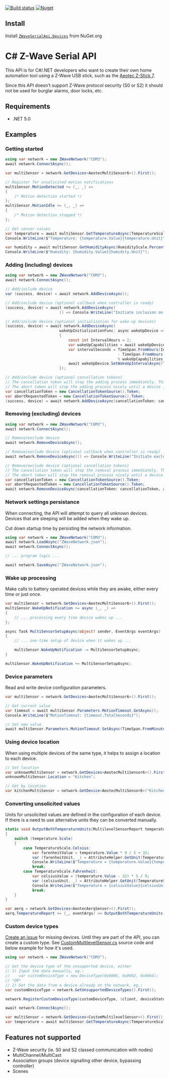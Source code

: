 [![Build status](https://dev.azure.com/martin-repo/ZWaveSerialApi/_apis/build/status/ZWaveSerialApi)](https://dev.azure.com/martin-repo/ZWaveSerialApi/_build/latest?definitionId=1)
[![Nuget](https://img.shields.io/nuget/vpre/ZWaveSerialApi.Devices?logo=nuget)](https://www.nuget.org/packages/ZWaveSerialApi.Devices)

## Install

Install [`ZWaveSerialApi.Devices`](https://www.nuget.org/packages/ZWaveSerialApi.Devices) from NuGet.org

# C# Z-Wave Serial API

This API is for C#/.NET developers who want to create their own home automation tool using a Z-Wave USB stick, such as the [Aeotec Z-Stick 7](https://aeotec.com/z-wave-usb-stick/z-stick-7.html).

Since this API doesn't support Z-Wave protocol security (S0 or S2) it should not be used for burglar alarms, door locks, etc.

## Requirements
- .NET 5.0

## Examples

### Getting started
```cs
using var network = new ZWaveNetwork("COM3");
await network.ConnectAsync();

var multiSensor = network.GetDevices<AeotecMultiSensor6>().First();

// Register for unsolicited motion notifications
multiSensor.MotionDetected += (_, _) =>
{
    /* Motion detection started */
};
multiSensor.MotionIdle += (_, _) =>
{
    /* Motion detection stopped */
};

// Get sensor values
var temperature = await multiSensor.GetTemperatureAsync(TemperatureScale.Celsius);
Console.WriteLine($"Temperature: {temperature.Value}{temperature.Unit}");

var humidity = await multiSensor.GetHumidityAsync(HumidityScale.Percentage);
Console.WriteLine($"Humidity: {humidity.Value}{humidity.Unit}");
```
### Adding (including) devices
```cs
using var network = new ZWaveNetwork("COM3");
await network.ConnectAsync();

// Add/include device
var (success, device) = await network.AddDeviceAsync();

// Add/include device (optional callback when controller is ready)
(success, device) = await network.AddDeviceAsync(
                        () => Console.WriteLine("Initiate inclusion on device (ie. press button according to manual."));

// Add/include device (optional initialization for wake-up devices)
(success, device) = await network.AddDeviceAsync(
                        wakeUpInitializationFunc: async wakeUpDevice =>
                        {
                            const int IntervalHours = 2;
                            var wakeUpCapabilities = await wakeUpDevice.GetWakeUpIntervalCapabilitiesAsync();
                            var intervalSeconds = TimeSpan.FromHours(IntervalHours).TotalSeconds
                                                  - TimeSpan.FromHours(IntervalHours).TotalSeconds
                                                  % wakeUpCapabilities.IntervalStep.TotalSeconds;
                            await wakeUpDevice.SetWakeUpIntervalAsync(TimeSpan.FromHours(intervalSeconds));
                        });

// Add/include device (optional cancellation tokens)
// The cancellation token will stop the adding process immediately. This may leave the network in an unusable state which requires a reconnect.
// The abort token will stop the adding process nicely until a device is found. Once a device has been found then the token will do nothing.
var cancellationToken = new CancellationTokenSource().Token;
var abortRequestedToken = new CancellationTokenSource().Token;
(success, device) = await network.AddDeviceAsync(cancellationToken: cancellationToken, abortRequestedToken: abortRequestedToken);
```
### Removing (excluding) devices
```cs
using var network = new ZWaveNetwork("COM3");
await network.ConnectAsync();

// Remove/exclude device
await network.RemoveDeviceAsync();

// Remove/exclude device (optional callback when controller is ready)
await network.RemoveDeviceAsync(() => Console.WriteLine("Initiate exclusion on device (ie. press button according to manual."));

// Remove/exclude device (optional cancellation tokens)
// The cancellation token will stop the removal process immediately. This may leave the network in an unusable state which requires a reconnect.
// The abort token will stop the removal process nicely until a device is found. Once a device has been found then the token will do nothing.
var cancellationToken = new CancellationTokenSource().Token;
var abortRequestedToken = new CancellationTokenSource().Token;
await network.RemoveDeviceAsync(cancellationToken: cancellationToken, abortRequestedToken: abortRequestedToken);
```
### Network settings persistance
When connecting, the API will attempt to query all unknown devices. Devices that are sleeping will be added when they wake up.

Cut down startup time by persisting the network information.
```cs
using var network = new ZWaveNetwork("COM3");
await network.LoadAsync("ZWaveNetwork.json");
await network.ConnectAsync();

// ... program logic ...

await network.SaveAsync("ZWaveNetwork.json");
```
### Wake up processing
Make calls to battery operated devices while they are awake, either every time or just once.
```cs
var multiSensor = network.GetDevices<AeotecMultiSensor6>().First();
multiSensor.WakeUpNotification += async (_, _) =>
{
    // ... processing every time device wakes up ...
};

async Task MultiSensorSetupAsync(object? sender, EventArgs eventArgs)
{
    // ... one-time setup of device when it wakes up ...

    multiSensor.WakeUpNotification -= MultiSensorSetupAsync;
}

multiSensor.WakeUpNotification += MultiSensorSetupAsync;
```
### Device parameters
Read and write device configuration parameters.
```cs
var multiSensor = network.GetDevices<AeotecMultiSensor6>().First();

// Get current value
var timeout = await multiSensor.Parameters.MotionTimeout.GetAsync();
Console.WriteLine($"MotionTimeout: {timeout.TotalSeconds}");

// Set new value
await multiSensor.Parameters.MotionTimeout.SetAsync(TimeSpan.FromMinutes(1));
```
### Using device location
When using multiple devices of the same type, it helps to assign a location to each device.
```cs
// Set location
var unknownMultiSensor = network.GetDevices<AeotecMultiSensor6>().First();
unknownMultiSensor.Location = "Kitchen";

// Get by location
var kitchenMultiSensor = network.GetDevice<AeotecMultiSensor6>("Kitchen");
```
### Converting unsolicited values
Units for unsolicited values are defined in the configuration of each device. If there is a need to use alternative units they can be converted manually.
```cs
static void OutputBothTemperatureUnits(MultilevelSensorReport temperature)
{
    switch (temperature.Scale)
    {
        case TemperatureScale.Celsius:
            var farenheitValue = temperature.Value * 9 / 5 + 32;
            var (farenheitUnit, _) = AttributeHelper.GetUnit(TemperatureScale.Fahrenheit);
            Console.WriteLine($"Temperature = {temperature.Value}{temperature.Unit} / {farenheitValue}{farenheitUnit}");
            break;
        case TemperatureScale.Fahrenheit:
            var celsiusValue = (temperature.Value - 32) * 5 / 9;
            var (celsiusUnit, _) = AttributeHelper.GetUnit(TemperatureScale.Fahrenheit);
            Console.WriteLine($"Temperature = {celsiusValue}{celsiusUnit} / {temperature.Value}{temperature.Unit}");
            break;
    }
}

var aerq = network.GetDevices<AeotecAerqSensor>().First();
aerq.TemperatureReport += (_, eventArgs) => OutputBothTemperatureUnits(eventArgs.Report);
```
### Custom device types
[Create an issue](https://github.com/martin-repo/zwaveserialapi/issues) for missing devices. Until they are part of the API, you can create a custom type. See [CustomMultilevelSensor.cs](https://github.com/martin-repo/zwaveserialapi/blob/main/src/DeveloperTest/CustomMultilevelSensor.cs) source code and below example for how it's used.
```cs
using var network = new ZWaveNetwork("COM3");

// Get the device type of the unsupported device, either
// 1) Input the data manually, eg.:
//    var customDeviceType = new DeviceType(0x0086, 0x0002, 0x0064);
// *OR*
// 2) Get the data from a device already on the network, eg.:
var customDeviceType = network.GetUnsupportedDeviceTypes().First();

network.RegisterCustomDeviceType(customDeviceType, (client, deviceState) => new CustomMultilevelSensor(client, deviceState));

await network.ConnectAsync();

var multiSensor = network.GetDevices<CustomMultilevelSensor>().First();
var temperature = await multiSensor.GetTemperatureAsync(TemperatureScale.Celsius);
```
## Features not supported
- Z-Wave security (ie. S0 and S2 classed communication with nodes)
- MultiChannel/MultiCast
- Association groups (device signalling other device, bypassing controller)
- Scenes
